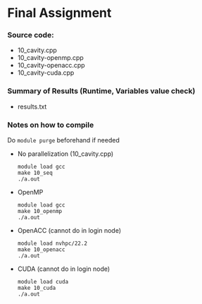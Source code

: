 # Final Assignment
### Source code:
- 10_cavity.cpp
- 10_cavity-openmp.cpp
- 10_cavity-openacc.cpp
- 10_cavity-cuda.cpp

### Summary of Results (Runtime, Variables value check)
- results.txt

### Notes on how to compile
Do `module purge` beforehand if needed
- No parallelization (10_cavity.cpp)
    ```
    module load gcc
    make 10_seq
    ./a.out
    ```
- OpenMP
    ```
    module load gcc
    make 10_openmp
    ./a.out
    ```
- OpenACC (cannot do in login node)
    ```
    module load nvhpc/22.2
    make 10_openacc
    ./a.out
    ```
- CUDA (cannot do in login node)
    ```
    module load cuda
    make 10_cuda
    ./a.out
    ```
